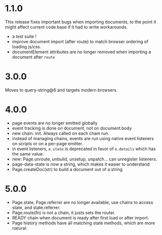 1.1.0
=====

This release fixes important bugs when importing documents, to the point it
might affect current code base if it had to write workarounds.

* a test suite !
* improve document import (after route) to match browser ordering of loading js/css.
* documentElement attributes are no longer removed when importing a document after `route`

3.0.0
=====

Moves to query-string@6 and targets modern browsers.


4.0.0
=====

- page events are no longer emitted globally
- event tracking is done on document, not on document.body
- new chain: init. Always called on each chain run.
- instead of managing chains, events are run using native event listeners on
scripts or on a per-page emitter.
- in event listeners, `e.state` is deprecated in favor of `e.details` which 
has the same value.
- new: Page.unroute, unbuild, unsetup, unpatch... can unregister listeners.
- page-data-state is now a string, which makes it easier to understand
- Page.createDoc(str) to build a document out of a string

5.0.0
=====

- Page.state, Page.referrer are no longer available, use chains to access state,
and state.referrer.
- Page.route(fn) is not a chain, it justs sets the router.
- READY chain when document is ready after first load or after import.
- Page history methods have all matching state methods, which are more natural.

